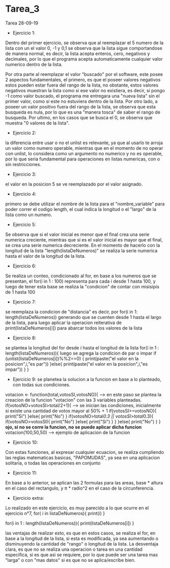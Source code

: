 # Tarea_3
Tarea 28-09-19

* Ejercicio 1:

Dentro del primer ejercicio, se observa que al reemplazar el 5 numero de la lista con un el valor 0, -1 y 0,1 se observa que la lista sigue comportandose de manera normal, es decir, la lista acepta enteros, cero, negativos y decimales, por lo que el programa acepta automaticamente cualquier valor numerico dentro de la lista.

Por otra parte al reemplazar el valor "buscado" por el software, este posee 2 aspectos fundamentales, el primero, es que el poseer valores negativos estos pueden estar fuera del rango de la lista, no obstante, estos valores negativos muestran la lista como si ese valor no existiera, es decir, si pongo -1 como valor buscado, el programa me entregara una "nueva lista" sin el primer valor, como si este no estuviera dentro de la lista. Por otro lado, a poseer un valor positivo fuera del rango de la lista, se observa que esta busqueda es nula, por lo que es una "manera tosca" de saber el rango de busqueda. Por ultimo, en los casos que se busca el 0, se observa que muestra "0 valores de la lista".

* Ejercicio 2:

la diferencia entre usar o no el unlist es relevante, ya que al usarlo te arroja un valor como numero operable, mientras que en el momento de no operar con unlist, lo considera como un argumento no numerico y no es operable, por lo que seria fundamental para operaciones en listas numericas, con o sin restricciones.

* Ejercicio 3:

el valor en la posicion 5 se ve reemplazado por el valor asignado.

* Ejercicio 4:

primero se debe utilizar el nombre de la lista para el "nombre_variable" para poder correr el codigo length, el cual indica la longitud o el "largo" de la lista como un numero.

* Ejercicio 5:

Se observa que si el valor inicial es menor que el final crea una serie numerica creciente, mientras que si es el valor inicial es mayor que el final, se crea una serie numerica decreciente. En el momento de hacerlo con la longitud de la lista "length(listaDeNumeros)" se realiza la serie numerica hasta el valor de la longitud de la lista.

* Ejercicio 6:

Se realiza un conteo, condicionado al for, en base a los numeros que se presentan, el for(i in 1 : 100) representa para cada i desde 1 hasta 100, y luego de tener esta base se realiza la "condicion" de contar con misisipis de 1 hasta 100

* Ejercicio 7:

se reemplaza la condicion de "distancia" es decir, por for(i in 1: length(listaDeNumeros)) generando que se cuenten desde 1 hasta el largo de la lista, para luego aplicar la operacion reiterativa de print(listaDeNumeros[i]) para abarcar todos los valores de la lista

* Ejercicio 8:

se plantea la longitud del for desde i hasta el longitud de la lista for(i in 1 : length(listaDeNumeros)){
  luego se agrega la condicion de par o impar
  if (unlist(listaDeNumeros[i])%%2==0) {
    print(paste("el valor en la posicion",i,"es par"))
  }else{
      print(paste("el valor en la posicion",i,"es impar"))
    }
  }

* Ejercicio 9:
se planetea la solucion a la funcion en base a lo planteado, con todas sus condiciones.

votacion <- function(total,votosSI,votosNO){ --> en este paso se plantea la creacion de la funcion "votacion" con las 3 variables planteadas.
  if(votosNO+votosSI>total/2+1){ --> se inician las condiciones, inicialmente si existe una cantidad de votos mayor al 50% + 1
        if(votosSI>=votosNO){
          print("Si")
                        }else{
                        print("No")
                        }
    if(votosNO>total*0.3 || votosSI>total*0.3){
       if(votosNO>votosSI){
           print("No")
                          }else{
        print("Si")
            }
                                              }
  }else{
    print("No")
  }
}
 **ojo, si no se corre la funcion, no se puede aplicar dicha funcion** 
votacion(100,50,50) --> ejemplo de aplicacion de la funcion

* Ejercicio 10:

Con estas funciones, al expresar cualquier ecuacion, se realiza cumpliendo las reglas matematicas basicas, "PAPOMUDAS", ya sea en una aplicacion solitaria, o todas las operaciones en conjunto

* Ejercicio 11:

En base a lo anterior, se aplican las 2 formulas para las areas, base * altura  en el caso del rectangulo, y π * radio^2 en el caso de la circunferencia.

* Ejercicio extra:

Lo realizado en este ejercicio, es muy parecido a lo que ocurre en el ejercicio n°7,
for( i in listaDeNumeros){
  print(i)
}


for(i in 1 : length(listaDeNumeros)){
  print(listaDeNumeros[i])
}

las ventajas de realizar esto, es que en estos casos, se realiza el for, en base a la longitud de la lista, si esta es modificada, ya sea aumentando o disminuyendo la cantidad de "rango" o longitud de la lista. La desventaja clara, es que no se realiza una operacion o tarea en una cantidad especifica, si es que asi se requiere, por lo que puede ser una tarea mas "larga" o con "mas datos" si es que no se aplica/escribe bien.
